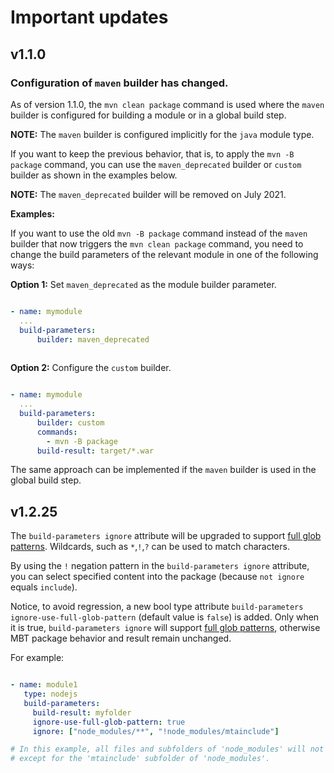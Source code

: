 # <b>Important updates</b>

## v1.1.0 

### Configuration of `maven` builder has changed. 
As of version 1.1.0, the `mvn clean package` command is used where the `maven` builder is configured for building a module or in a global build step.

<b>NOTE:</b>  The `maven` builder is configured implicitly for the `java` module type.

If you want to keep the previous behavior, that is, to apply the `mvn -B package` command, you can use the `maven_deprecated` builder or `custom` builder as shown in the examples below.

<b>NOTE:</b> The `maven_deprecated` builder will be removed on July 2021.

<b>Examples:</b>

If you want to use the old `mvn -B package` command instead of the `maven` builder that now triggers the `mvn clean package` command, you need to change the build parameters of the relevant module in one of the following ways:



<b>Option 1:</b> Set `maven_deprecated` as the module builder parameter.

```yaml

- name: mymodule
  ... 
  build-parameters:
      builder: maven_deprecated
      
```

<b>Option 2:</b> Configure the `custom` builder.
```yaml

- name: mymodule
  ... 
  build-parameters:
      builder: custom
      commands:
        - mvn -B package
      build-result: target/*.war 
```

The same approach can be implemented if the `maven` builder is used in the global build step.

## v1.2.25
The `build-parameters ignore` attribute will be upgraded to support [full glob patterns](https://en.wikipedia.org/wiki/Glob_(programming)). Wildcards, such as `*`,`!`,`?` can be used to match characters. 

By using the `!` negation pattern in the `build-parameters ignore` attribute, you can select specified content into the package (because `not ignore` equals `include`).

Notice, to avoid regression, a new bool type attribute `build-parameters ignore-use-full-glob-pattern` (default value is `false`) is added. Only when it is true, `build-parameters ignore` will support [full glob patterns](https://en.wikipedia.org/wiki/Glob_(programming)), otherwise MBT package behavior and result remain unchanged.

For example:

```yaml

- name: module1
   type: nodejs
   build-parameters:     
     build-result: myfolder
     ignore-use-full-glob-pattern: true
     ignore: ["node_modules/**", "!node_modules/mtainclude"]

# In this example, all files and subfolders of 'node_modules' will not be packaged into the MTA archive, 
# except for the 'mtainclude' subfolder of 'node_modules'.

```

